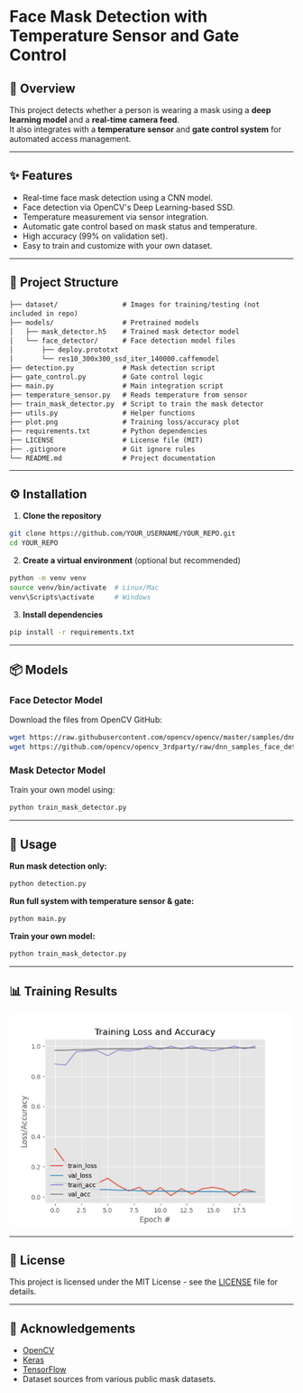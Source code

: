 # Face Mask Detection with Temperature Sensor and Gate Control

## 📌 Overview
This project detects whether a person is wearing a mask using a **deep learning model** and a **real-time camera feed**.  
It also integrates with a **temperature sensor** and **gate control system** for automated access management.

---

## ✨ Features
- Real-time face mask detection using a CNN model.
- Face detection via OpenCV's Deep Learning-based SSD.
- Temperature measurement via sensor integration.
- Automatic gate control based on mask status and temperature.
- High accuracy (99% on validation set).
- Easy to train and customize with your own dataset.

---

## 📂 Project Structure
```
├── dataset/                # Images for training/testing (not included in repo)
├── models/                 # Pretrained models
│   ├── mask_detector.h5    # Trained mask detector model
│   └── face_detector/      # Face detection model files
│       ├── deploy.prototxt
│       └── res10_300x300_ssd_iter_140000.caffemodel
├── detection.py            # Mask detection script
├── gate_control.py         # Gate control logic
├── main.py                 # Main integration script
├── temperature_sensor.py   # Reads temperature from sensor
├── train_mask_detector.py  # Script to train the mask detector
├── utils.py                # Helper functions
├── plot.png                # Training loss/accuracy plot
├── requirements.txt        # Python dependencies
├── LICENSE                 # License file (MIT)
├── .gitignore              # Git ignore rules
└── README.md               # Project documentation
```

---

## ⚙️ Installation

1. **Clone the repository**
```bash
git clone https://github.com/YOUR_USERNAME/YOUR_REPO.git
cd YOUR_REPO
```

2. **Create a virtual environment** (optional but recommended)
```bash
python -m venv venv
source venv/bin/activate  # Linux/Mac
venv\Scripts\activate     # Windows
```

3. **Install dependencies**
```bash
pip install -r requirements.txt
```

---

## 📦 Models

### Face Detector Model
Download the files from OpenCV GitHub:
```bash
wget https://raw.githubusercontent.com/opencv/opencv/master/samples/dnn/face_detector/deploy.prototxt
wget https://github.com/opencv/opencv_3rdparty/raw/dnn_samples_face_detector_20170830/res10_300x300_ssd_iter_140000.caffemodel
```

### Mask Detector Model
Train your own model using:
```bash
python train_mask_detector.py
```

---

## 🚀 Usage

**Run mask detection only:**
```bash
python detection.py
```

**Run full system with temperature sensor & gate:**
```bash
python main.py
```

**Train your own model:**
```bash
python train_mask_detector.py
```

---

## 📊 Training Results
![Training Plot](plot.png)

---

## 📜 License
This project is licensed under the MIT License - see the [LICENSE](LICENSE) file for details.

---

## 🙌 Acknowledgements
- [OpenCV](https://opencv.org/)
- [Keras](https://keras.io/)
- [TensorFlow](https://www.tensorflow.org/)
- Dataset sources from various public mask datasets.
